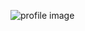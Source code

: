 ![profile image](https://avatars.githubusercontent.com/u/101070496?s=400&u=ebb45bca18fb639a6bd38bb1092e7fc0b7b98e86&v=4)
